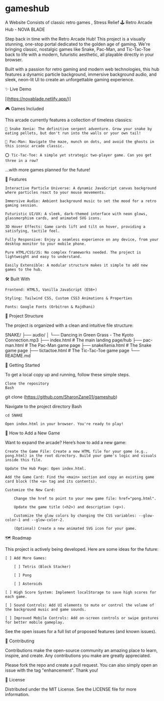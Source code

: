 # gameshub
A Website Consists of classic retro games , Stress Relief
🕹️ Retro Arcade Hub - NOVA BLADE

Step back in time with the Retro Arcade Hub! This project is a visually stunning, one-stop portal dedicated to the golden age of gaming. We're bringing classic, nostalgic games like Snake, Pac-Man, and Tic-Tac-Toe back to life with a modern, futuristic aesthetic, all playable directly in your browser.

Built with a passion for retro gaming and modern web technologies, this hub features a dynamic particle background, immersive background audio, and sleek, neon-lit UI to create an unforgettable gaming experience.


✨ Live Demo

[(https://novablade.netlify.app/)]


🎮 Games Included

This arcade currently features a collection of timeless classics:

    🐍 Snake Xenia: The definitive serpent adventure. Grow your snake by eating pellets, but don't run into the walls or your own tail!

    👻 Pac-Man: Navigate the maze, munch on dots, and avoid the ghosts in this iconic arcade classic.

    ⭕ Tic-Tac-Toe: A simple yet strategic two-player game. Can you get three in a row?

...with more games planned for the future!

🚀 Features

    Interactive Particle Universe: A dynamic JavaScript canvas background where particles react to your mouse movements.

    Immersive Audio: Ambient background music to set the mood for a retro gaming session.

    Futuristic UI/UX: A sleek, dark-themed interface with neon glows, glassmorphism cards, and animated SVG icons.

    3D Hover Effects: Game cards lift and tilt on hover, providing a satisfying, tactile feel.

    Fully Responsive: Enjoy a seamless experience on any device, from your desktop monitor to your mobile phone.

    Pure HTML/CSS/JS: No complex frameworks needed. The project is lightweight and easy to understand.

    Easily Extensible: A modular structure makes it simple to add new games to the hub.

🛠️ Built With

    Frontend: HTML5, Vanilla JavaScript (ES6+)

    Styling: Tailwind CSS, Custom CSS3 Animations & Properties

    Fonts: Google Fonts (Orbitron & Rajdhani)

📂 Project Structure

The project is organized with a clean and intuitive file structure:

SNAKE/
├── audio/
│   └── Dancing in Green Grass - The Kyoto Connection.mp3
├── index.html              # The main landing page/hub
├── pac-man.html            # The Pac-Man game page
├── snakeXenia.html         # The Snake game page
├── tictactoe.html          # The Tic-Tac-Toe game page
└── README.md

🏁 Getting Started

To get a local copy up and running, follow these simple steps.

    Clone the repository
    Bash

git clone (https://github.com/SharonZane01/gameshub)

Navigate to the project directory
Bash

    cd SNAKE

    Open index.html in your browser. You're ready to play!

🧩 How to Add a New Game

Want to expand the arcade? Here’s how to add a new game:

    Create the Game File: Create a new HTML file for your game (e.g., pong.html) in the root directory. Build your game's logic and visuals inside this file.

    Update the Hub Page: Open index.html.

    Add the Game Card: Find the <main> section and copy an existing game card block (the <a> tag and its contents).

    Customize the New Card:

        Change the href to point to your new game file: href="pong.html".

        Update the game title (<h2>) and description (<p>).

        Customize the glow colors by changing the CSS variables: --glow-color-1 and --glow-color-2.

        (Optional) Create a new animated SVG icon for your game.

🗺️ Roadmap

This project is actively being developed. Here are some ideas for the future:

    [ ] Add More Games:

        [ ] Tetris (Block Stacker)

        [ ] Pong

        [ ] Asteroids

    [ ] High Score System: Implement localStorage to save high scores for each game.

    [ ] Sound Controls: Add UI elements to mute or control the volume of the background music and game sounds.

    [ ] Improved Mobile Controls: Add on-screen controls or swipe gestures for better mobile gameplay.

See the open issues for a full list of proposed features (and known issues).

🤝 Contributing

Contributions make the open-source community an amazing place to learn, inspire, and create. Any contributions you make are greatly appreciated.

Please fork the repo and create a pull request. You can also simply open an issue with the tag "enhancement". Thank you!

📄 License

Distributed under the MIT License. See the LICENSE file for more information.
